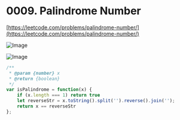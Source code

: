 
# 0009. Palindrome Number

[https://leetcode.com/problems/palindrome-number/](https://leetcode.com/problems/palindrome-number/)


![Image](https://i.imgur.com/jYWtUuI.png)

![Image](https://i.imgur.com/2qoP1KT.png)

```javascript
/**
 * @param {number} x
 * @return {boolean}
 */
var isPalindrome = function(x) {
    if (x.length === 1) return true
    let reverseStr = x.toString().split('').reverse().join('');
    return x == reverseStr
};